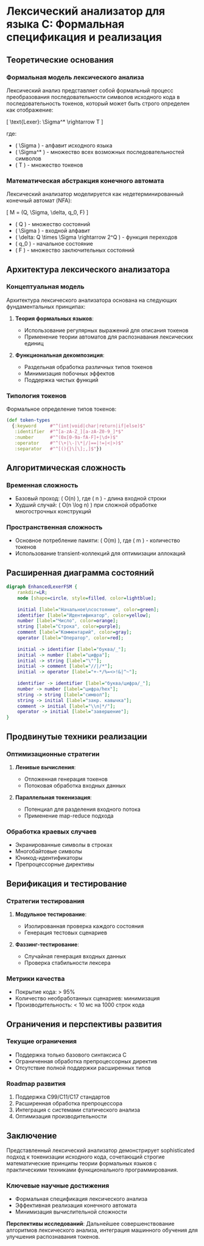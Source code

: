 # Лексический анализатор для языка C: Формальная спецификация и реализация

## Теоретические основания

### Формальная модель лексического анализа

Лексический анализ представляет собой формальный процесс преобразования последовательности символов исходного кода в последовательность токенов, который может быть строго определен как отображение:

\[ \text{Lexer}: \Sigma^* \rightarrow T \]

где:
- \( \Sigma \) - алфавит исходного языка
- \( \Sigma^* \) - множество всех возможных последовательностей символов
- \( T \) - множество токенов

### Математическая абстракция конечного автомата

Лексический анализатор моделируется как недетерминированный конечный автомат (NFA):

\[ M = (Q, \Sigma, \delta, q_0, F) \]

- \( Q \) - множество состояний
- \( \Sigma \) - входной алфавит
- \( \delta: Q \times \Sigma \rightarrow 2^Q \) - функция переходов
- \( q_0 \) - начальное состояние
- \( F \) - множество заключительных состояний

## Архитектура лексического анализатора

### Концептуальная модель

Архитектура лексического анализатора основана на следующих фундаментальных принципах:

1. **Теория формальных языков**:
   - Использование регулярных выражений для описания токенов
   - Применение теории автоматов для распознавания лексических единиц

2. **Функциональная декомпозиция**:
   - Раздельная обработка различных типов токенов
   - Минимизация побочных эффектов
   - Поддержка чистых функций

### Типология токенов

Формальное определение типов токенов:

```clojure
(def token-types
  {:keyword     #"^(int|void|char|return|if|else)$"
   :identifier  #"^[a-zA-Z_][a-zA-Z0-9_]*$"
   :number      #"^(0x[0-9a-fA-F]+|\d+)$"
   :operator    #"^(\+|\-|\*|/|==|!=|<|>)$"
   :separator   #"^[(){}\[\];,]$"})
```

## Алгоритмическая сложность

### Временная сложность

- Базовый проход: \( O(n) \), где \( n \) - длина входной строки
- Худший случай: \( O(n \log n) \) при сложной обработке многострочных конструкций

### Пространственная сложность

- Основное потребление памяти: \( O(m) \), где \( m \) - количество токенов
- Использование transient-коллекций для оптимизации аллокаций

## Расширенная диаграмма состояний

```dot
digraph EnhancedLexerFSM {
    rankdir=LR;
    node [shape=circle, style=filled, color=lightblue];
    
    initial [label="Начальное\nсостояние", color=green];
    identifier [label="Идентификатор", color=yellow];
    number [label="Число", color=orange];
    string [label="Строка", color=purple];
    comment [label="Комментарий", color=gray];
    operator [label="Оператор", color=red];
    
    initial -> identifier [label="буква/_"];
    initial -> number [label="цифра"];
    initial -> string [label="\""];
    initial -> comment [label="//|/*"];
    initial -> operator [label="+-*/%=<>!&|^~"];
    
    identifier -> identifier [label="буква/цифра/_"];
    number -> number [label="цифра/hex"];
    string -> string [label="символ"];
    string -> initial [label="закр. кавычка"];
    comment -> initial [label="\\n|*/"];
    operator -> initial [label="завершение"];
}
```

## Продвинутые техники реализации

### Оптимизационные стратегии

1. **Ленивые вычисления**:
   - Отложенная генерация токенов
   - Потоковая обработка входных данных

2. **Параллельная токенизация**:
   - Потенциал для разделения входного потока
   - Применение map-reduce подхода

### Обработка краевых случаев

- Экранированные символы в строках
- Многобайтовые символы
- Юникод-идентификаторы
- Препроцессорные директивы

## Верификация и тестирование

### Стратегии тестирования

1. **Модульное тестирование**:
   - Изолированная проверка каждого состояния
   - Генерация тестовых сценариев

2. **Фаззинг-тестирование**:
   - Случайная генерация входных данных
   - Проверка стабильности лексера

### Метрики качества

- Покрытие кода: > 95%
- Количество необработанных сценариев: минимизация
- Производительность: < 10 мс на 1000 строк кода

## Ограничения и перспективы развития

### Текущие ограничения

- Поддержка только базового синтаксиса C
- Ограниченная обработка препроцессорных директив
- Отсутствие полной поддержки расширенных типов

### Roadmap развития

1. Поддержка C99/C11/C17 стандартов
2. Расширенная обработка препроцессора
3. Интеграция с системами статического анализа
4. Оптимизация производительности

## Заключение

Представленный лексический анализатор демонстрирует sophisticated подход к токенизации исходного кода, сочетающий строгие математические принципы теории формальных языков с практическими техниками функционального программирования.

### Ключевые научные достижения

- Формальная спецификация лексического анализа
- Эффективная реализация конечного автомата
- Минимизация вычислительной сложности

**Перспективы исследований**: Дальнейшее совершенствование алгоритмов лексического анализа, интеграция машинного обучения для улучшения распознавания токенов. 